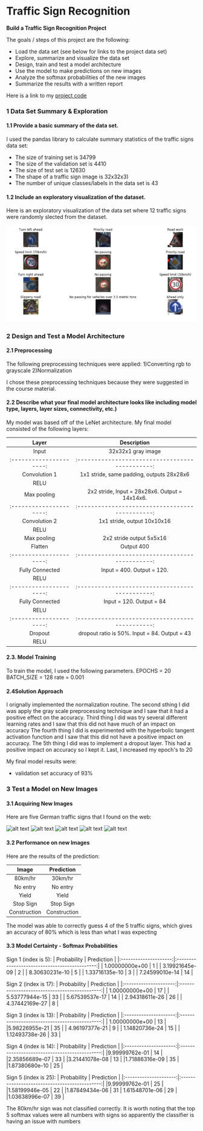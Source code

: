 # **Traffic Sign Recognition** 


**Build a Traffic Sign Recognition Project**

The goals / steps of this project are the following:
* Load the data set (see below for links to the project data set)
* Explore, summarize and visualize the data set
* Design, train and test a model architecture
* Use the model to make predictions on new images
* Analyze the softmax probabilities of the new images
* Summarize the results with a written report


[//]: # (Image References)

[image1]: ./submission/dataVis.png "Visualization"
[image2]: ./examples/1.png "Traffic Sign 1"
[image3]: ./examples/2.png "Traffic Sign 2"
[image4]: ./examples/3.png "Traffic Sign 3"
[image5]: ./examples/4.png "Traffic Sign 4"
[image6]: ./examples/5.png "Traffic Sign 5"


Here is a link to my [project code](https://github.com/humenay/udacity/blob/master/CarND-Traffic-Sign-Classifier-Project/Traffic_Sign_Classifier.ipynb)

### 1 Data Set Summary & Exploration

#### 1.1 Provide a basic summary of the data set. 

I used the pandas library to calculate summary statistics of the traffic
signs data set:

* The size of training set is 34799
* The size of the validation set is 4410
* The size of test set is 12630
* The shape of a traffic sign image is 32x32x3)
* The number of unique classes/labels in the data set is 43


#### 1.2 Include an exploratory visualization of the dataset.

Here is an exploratory visualization of the data set where 12 traffic signs were randomly slected from the dataset. 

![alt text][image1]

### 2 Design and Test a Model Architecture

#### 2.1 Preprocessing
The following preprocessing techniques were applied:
1)Converting rgb to grayscale
2)Normalization

I chose these preprocessing techniques because they were suggested in the course material. 


#### 2.2 Describe what your final model architecture looks like including model type, layers, layer sizes, connectivity, etc.)

My model was based off of the LeNet architecture. My final model consisted of the following layers:

| Layer         		|     Description	        					| 
|:---------------------:|:---------------------------------------------:| 
| Input         		| 32x32x1 gray image   							| 
|:---------------------:|:---------------------------------------------:|
| Convolution 1     	| 1x1 stride, same padding, outputs 28x28x6 	|
| RELU					|												|
| Max pooling	      	| 2x2 stride, Input = 28x28x6. Output = 14x14x6.|
|:---------------------:|:---------------------------------------------:|
| Convolution 2	        | 1x1 stride, output 10x10x16      			    |
| RELU		            | 									            |
| Max pooling	      	| 2x2 stride output 5x5x16                      |
| Flatten					| 	Output 400								|
|:---------------------:|:---------------------------------------------:|
| Fully Connected		| Input = 400. Output = 120.                    |
| RELU		            | 									            |
|:---------------------:|:---------------------------------------------:|
| Fully Connected		| Input = 120. Output = 84                      |
| RELU		            | 									            |
|:---------------------:|:---------------------------------------------:|
| Dropout		| dropout ratio is 50%. Input = 84. Output = 43         |
| RELU		            | 									            |


 


#### 2.3. Model Training 

To train the model, I used the following parameters.
EPOCHS = 20
BATCH_SIZE = 128
rate = 0.001

#### 2.4Solution Approach 
I orignally implemented the normalization routine. 
The second sthing I did was apply the gray scale preprocessing technique and I saw that it had a positive effect on the accuracy.
Third thing I did was try several different learning rates and I saw that this did not have much of an impact on accuracy
The fourth thing I did is experimented with the hyperbolic tangent activation function and I saw that this did not have a positive impact on accuracy. 
The 5th thing I did was to implement a dropout layer. This had a positive impact on accuracy so I kept it. 
Last, I increased my epoch's to 20


My final model results were:
* validation set accuracy of 93%



### 3 Test a Model on New Images

#### 3.1 Acquiring New Images

Here are five German traffic signs that I found on the web:

![alt text][image2] ![alt text][image3] ![alt text][image4] 
![alt text][image5] ![alt text][image6]



#### 3.2 Performance on new Images

Here are the results of the prediction:

| Image			        |     Prediction	        					| 
|:---------------------:|:---------------------------------------------:| 
| 80km/hr      		    | 30km/hr   									| 
| No entry     			| No entry 										|
| Yield					| Yield											|
| Stop Sign	      		| Stop Sign					 				|
| Construction			| Construction      							|


The model was able to correctly guess 4 of the 5 traffic signs, which gives an accuracy of 80% which is less than what I was expecting

#### 3.3 Model Certainty - Softmax Probabilities



Sign 1 (index is 5):
| Probability         	|     Prediction	        					| 
|:---------------------:|:---------------------------------------------:| 
| 1.00000000e+00         			| 1   									| 
| 3.19921645e-09     				| 2 										|
| 8.30630231e-10					| 5											|
| 1.33716135e-10	      			| 3					 				|
| 7.24599010e-14				    | 14      							|

Sign 2 (index is 17):
| Probability         	|     Prediction	        					| 
|:---------------------:|:---------------------------------------------:| 
| 1.00000000e+00         			| 17   								| 
| 5.53777944e-15     				| 33 								|
| 5.67539537e-17					| 14								|
| 2.94318611e-26	      			| 26					 			|
| 4.37442169e-27				    | 8      							|

Sign 3 (index is 13):
| Probability         	|     Prediction	        					| 
|:---------------------:|:---------------------------------------------:| 
| 1.00000000e+00         			| 13   								| 
|5.98226955e-21     				| 35 								|
| 4.96197377e-21					| 9									|
| 1.14820736e-24	      			| 15					 			|
| 1.12493738e-26				    | 33      							|

Sign 4 (index is 14):
| Probability         	|     Prediction	        					| 
|:---------------------:|:---------------------------------------------:| 
|9.99999762e-01         			| 14   								| 
|2.35856689e-07     				| 33 								|
|3.21441078e-08					| 13									|
|1.71886316e-09	      			| 35					 				|
|1.87380680e-10				    | 25      							|

Sign 5 (index is 25):
| Probability         	|     Prediction	        					| 
|:---------------------:|:---------------------------------------------:| 
|9.99999762e-01         			| 25   									| 
|1.58199946e-05     				| 22 										|
|1.87849434e-06					| 31										|
1.61548701e-06	      			| 29					 				|
|1.03638996e-07				    | 39      							|

The 80km/hr sign was not classified correctly. It is worth noting that the top 5 softmax values were all numbers with signs so apparently 
the classifier is having an issue with numbers



